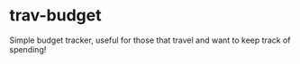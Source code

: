 # trav-budget
Simple budget tracker, useful for those that travel and want to keep track of spending!
